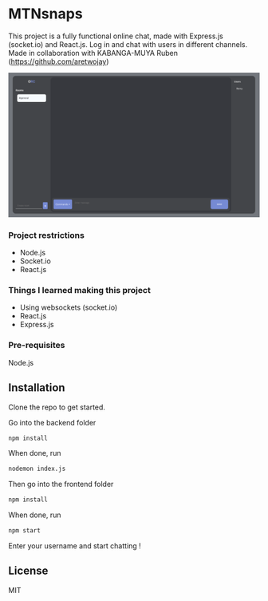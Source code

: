 # MTNsnaps

This project is a fully functional online chat, made with Express.js (socket.io) and React.js. Log in and chat with users in different channels.
Made in collaboration with KABANGA-MUYA Ruben (https://github.com/aretwojay)

<img src="./img/home.png" alt="home screenshot">


### Project restrictions
- Node.js
- Socket.io
- React.js

### Things I learned making this project
- Using websockets (socket.io)
- React.js
- Express.js

### Pre-requisites
Node.js

## Installation
Clone the repo to get started.

Go into the backend folder
```sh
npm install
```
When done, run
```sh
nodemon index.js
```

Then go into the frontend folder
```sh
npm install
```
When done, run
```sh
npm start
```

Enter your username and start chatting !

## License
MIT